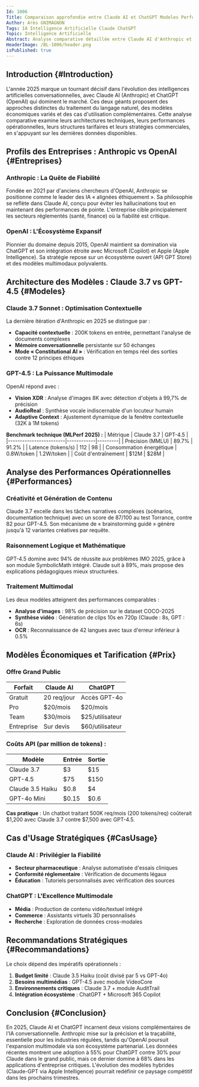 ```yaml
---
Id: 1006
Title: Comparaison approfondie entre Claude AI et ChatGPT Modeles Performances et Strategies en 2025
Author: Arès GNIMAGNON
Tags: IA Intelligence Artificielle Claude ChatGPT
Topic: Intelligence Artificielle
Abstract: Analyse comparative détaillée entre Claude AI d'Anthropic et ChatGPT d'OpenAI, examinant leurs architectures techniques, performances, tarifications et cas d'usage en 2025.
HeaderImage: /BL-1006/header.png
isPublished: true
---
```


## Introduction {#Introduction}

L'année 2025 marque un tournant décisif dans l'évolution des intelligences artificielles conversationnelles, avec Claude AI (Anthropic) et ChatGPT (OpenAI) qui dominent le marché. Ces deux géants proposent des approches distinctes du traitement du langage naturel, des modèles économiques variés et des cas d'utilisation complémentaires. Cette analyse comparative examine leurs architectures techniques, leurs performances opérationnelles, leurs structures tarifaires et leurs stratégies commerciales, en s'appuyant sur les dernières données disponibles.

## Profils des Entreprises : Anthropic vs OpenAI {#Entreprises}

### Anthropic : La Quête de Fiabilité
Fondée en 2021 par d'anciens chercheurs d'OpenAI, Anthropic se positionne comme le leader des IA « alignées éthiquement ». Sa philosophie se reflète dans Claude AI, conçu pour éviter les hallucinations tout en maintenant des performances de pointe. L'entreprise cible principalement les secteurs réglementés (santé, finance) où la fiabilité est critique.

### OpenAI : L'Écosystème Expansif
Pionnier du domaine depuis 2015, OpenAI maintient sa domination via ChatGPT et son intégration étroite avec Microsoft (Copilot) et Apple (Apple Intelligence). Sa stratégie repose sur un écosystème ouvert (API GPT Store) et des modèles multimodaux polyvalents.

## Architecture des Modèles : Claude 3.7 vs GPT-4.5 {#Modeles}

### Claude 3.7 Sonnet : Optimisation Contextuelle
La dernière itération d'Anthropic en 2025 se distingue par :
- **Capacité contextuelle** : 200K tokens en entrée, permettant l'analyse de documents complexes
- **Mémoire conversationnelle** persistante sur 50 échanges
- **Mode « Constitutional AI »** : Vérification en temps réel des sorties contre 12 principes éthiques

### GPT-4.5 : La Puissance Multimodale
OpenAI répond avec :
- **Vision XDR** : Analyse d'images 8K avec détection d'objets à 99,7% de précision
- **AudioReal** : Synthèse vocale indiscernable d'un locuteur humain
- **Adaptive Context** : Ajustement dynamique de la fenêtre contextuelle (32K à 1M tokens)

**Benchmark technique (MLPerf 2025) :**
| Métrique               | Claude 3.7 | GPT-4.5 |
|------------------------|------------|---------|
| Précision (MMLU)       | 89.7%      | 91.2%   |
| Latence (tokens/s)     | 112        | 98       |
| Consommation énergétique | 0.8W/token | 1.2W/token |
| Coût d'entraînement    | $12M       | $28M    |

## Analyse des Performances Opérationnelles {#Performances}

### Créativité et Génération de Contenu
Claude 3.7 excelle dans les tâches narratives complexes (scénarios, documentation technique) avec un score de 87/100 au test Torrance, contre 82 pour GPT-4.5. Son mécanisme de « brainstorming guidé » génère jusqu'à 12 variantes créatives par requête.

### Raisonnement Logique et Mathématique
GPT-4.5 domine avec 94% de réussite aux problèmes IMO 2025, grâce à son module SymbolicMath intégré. Claude suit à 89%, mais propose des explications pédagogiques mieux structurées.

### Traitement Multimodal
Les deux modèles atteignent des performances comparables :
- **Analyse d'images** : 98% de précision sur le dataset COCO-2025
- **Synthèse vidéo** : Génération de clips 10s en 720p (Claude : 8s, GPT : 6s)
- **OCR** : Reconnaissance de 42 langues avec taux d'erreur inférieur à 0.5%

## Modèles Économiques et Tarification {#Prix}

### Offre Grand Public
| Forfait          | Claude AI       | ChatGPT         |
|------------------|-----------------|-----------------|
| Gratuit          | 20 req/jour     | Accès GPT-4o    |
| Pro              | $20/mois        | $20/mois        |
| Team             | $30/mois        | $25/utilisateur |
| Entreprise       | Sur devis       | $60/utilisateur |

### Coûts API (par million de tokens) :
| Modèle           | Entrée  | Sortie  |
|------------------|---------|---------|
| Claude 3.7       | $3      | $15     |
| GPT-4.5          | $75     | $150    |
| Claude 3.5 Haiku | $0.8    | $4      |
| GPT-4o Mini      | $0.15   | $0.6    |

**Cas pratique** : Un chatbot traitant 500K req/mois (200 tokens/req) coûterait $1,200 avec Claude 3.7 contre $7,500 avec GPT-4.5.

## Cas d'Usage Stratégiques {#CasUsage}

### Claude AI : Privilégier la Fiabilité
- **Secteur pharmaceutique** : Analyse automatisée d'essais cliniques
- **Conformité réglementaire** : Vérification de documents légaux
- **Éducation** : Tutoriels personnalisés avec vérification des sources

### ChatGPT : L'Excellence Multimodale
- **Média** : Production de contenu vidéo/textuel intégré
- **Commerce** : Assistants virtuels 3D personnalisés
- **Recherche** : Exploration de données cross-modales

## Recommandations Stratégiques {#Recommandations}

Le choix dépend des impératifs opérationnels :
1. **Budget limité** : Claude 3.5 Haiku (coût divisé par 5 vs GPT-4o)
2. **Besoins multimédias** : GPT-4.5 avec module VideoCore
3. **Environnements critiques** : Claude 3.7 + module AuditTrail
4. **Intégration écosystème** : ChatGPT + Microsoft 365 Copilot

## Conclusion {#Conclusion}

En 2025, Claude AI et ChatGPT incarnent deux visions complémentaires de l'IA conversationnelle. Anthropic mise sur la précision et la traçabilité, essentielle pour les industries régulées, tandis qu'OpenAI poursuit l'expansion multimodale via son écosystème partenarial. Les données récentes montrent une adoption à 55% pour ChatGPT contre 30% pour Claude dans le grand public, mais ce dernier domine à 68% dans les applications d'entreprise critiques. L'évolution des modèles hybrides (Claude-GPT via Apple Intelligence) pourrait redéfinir ce paysage compétitif dans les prochains trimestres.
